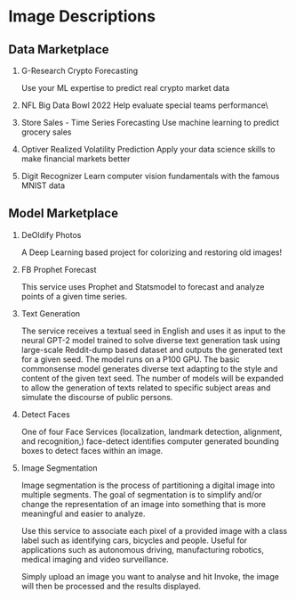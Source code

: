# Image Descriptions

## Data Marketplace

1. G-Research Crypto Forecasting

   Use your ML expertise to predict real crypto market data

2. NFL Big Data Bowl 2022
   Help evaluate special teams performance\

3. Store Sales - Time Series Forecasting
   Use machine learning to predict grocery sales

4. Optiver Realized Volatility Prediction
   Apply your data science skills to make financial markets better

5. Digit Recognizer
   Learn computer vision fundamentals with the famous MNIST data

## Model Marketplace

1. DeOldify Photos

   A Deep Learning based project for colorizing and restoring old images!

2. FB Prophet Forecast

   This service uses Prophet and Statsmodel to forecast and analyze points of a given time series.

3. Text Generation

   The service receives a textual seed in English and uses it as input to the neural GPT-2 model trained to solve diverse text generation task using large-scale Reddit-dump based dataset and outputs the generated text for a given seed. The model runs on a P100 GPU. The basic commonsense model generates diverse text adapting to the style and content of the given text seed. The number of models will be expanded to allow the generation of texts related to specific subject areas and simulate the discourse of public persons.

4. Detect Faces

   One of four Face Services (localization, landmark detection, alignment, and recognition,) face-detect identifies computer generated bounding boxes to detect faces within an image.

5. Image Segmentation

   Image segmentation is the process of partitioning a digital image into multiple segments. The goal of segmentation is to simplify and/or change the representation of an image into something that is more meaningful and easier to analyze.

   Use this service to associate each pixel of a provided image with a class label such as identifying cars, bicycles and people. Useful for applications such as autonomous driving, manufacturing robotics, medical imaging and video surveillance.

   Simply upload an image you want to analyse and hit Invoke, the image will then be processed and the results displayed.